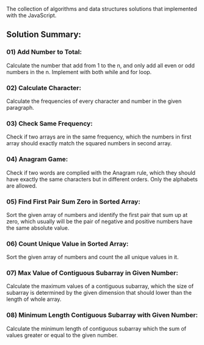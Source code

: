 The collection of algorithms and data structures solutions that implemented with the JavaScript.

## Solution Summary:

### 01) Add Number to Total: 
Calculate the number that add from 1 to the n, and only add all even or odd numbers in the n. Implement with both while and for loop. 

### 02) Calculate Character:
Calculate the frequencies of every character and number in the given paragraph. 

### 03) Check Same Frequency:
Check if two arrays are in the same frequency, which the numbers in first array should exactly match the squared numbers in second array. 

### 04) Anagram Game:
Check if two words are complied with the Anagram rule, which they should have exactly the same characters but in different orders. Only the alphabets are allowed.

### 05) Find First Pair Sum Zero in Sorted Array:
Sort the given array of numbers and identify the first pair that sum up at zero, which usually will be the pair of negative and positive numbers have the same absolute value. 

### 06) Count Unique Value in Sorted Array:
Sort the given array of numbers and count the all unique values in it. 

### 07) Max Value of Contiguous Subarray in Given Number:
Calculate the maximum values of a contiguous subarray, which the size of subarray is determined by the given dimension that should lower than the length of whole array. 

### 08) Minimum Length Contiguous Subarray with Given Number:
Calculate the minimum length of contiguous subarray which the sum of values greater or equal to the given number. 

